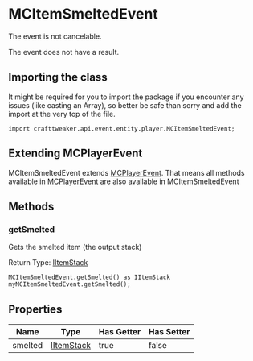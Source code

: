 # MCItemSmeltedEvent

The event is not cancelable.

The event does not have a result.

## Importing the class

It might be required for you to import the package if you encounter any issues (like casting an Array), so better be safe than sorry and add the import at the very top of the file.
```zenscript
import crafttweaker.api.event.entity.player.MCItemSmeltedEvent;
```


## Extending MCPlayerEvent

MCItemSmeltedEvent extends [MCPlayerEvent](/vanilla/api/event/entity/player/MCPlayerEvent). That means all methods available in [MCPlayerEvent](/vanilla/api/event/entity/player/MCPlayerEvent) are also available in MCItemSmeltedEvent

## Methods

### getSmelted

Gets the smelted item (the output stack)

Return Type: [IItemStack](/vanilla/api/items/IItemStack)

```zenscript
MCItemSmeltedEvent.getSmelted() as IItemStack
myMCItemSmeltedEvent.getSmelted();
```


## Properties

| Name | Type | Has Getter | Has Setter |
|------|------|------------|------------|
| smelted | [IItemStack](/vanilla/api/items/IItemStack) | true | false |

